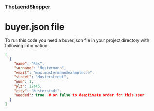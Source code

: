 ### TheLaendShopper

# buyer.json file

To run this code you need a buyer.json file in your project directory with following information:
```json
[
  {
    "name": "Max",
    "surname": "Mustermann",
    "email": "max.mustermann@example.de",
    "street": "Musterstreet",
    "num": 1,
    "plz": 12345,
    "city": "Musterstadt",
    "needed": true  # or false to deactivate order for this user
  }
]
```

